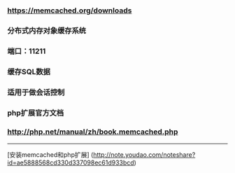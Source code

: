 ### https://memcached.org/downloads

### 分布式内存对象缓存系统

### 端口：11211


### 缓存SQL数据
### 适用于做会话控制


### php扩展官方文档
### http://php.net/manual/zh/book.memcached.php

----
[安装memcached和php扩展] (http://note.youdao.com/noteshare?id=ae5888568cd330d337098ec61d933bcd)
